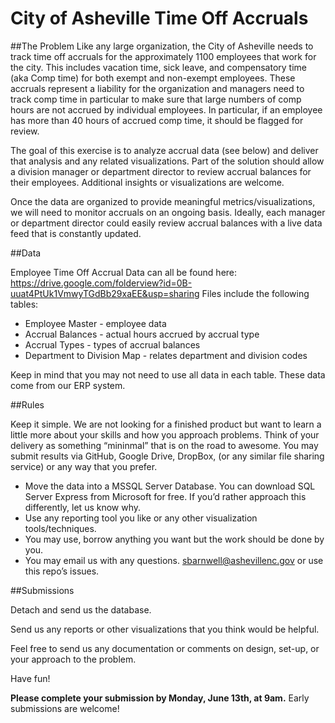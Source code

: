 City of Asheville Time Off Accruals
=====

##The Problem
Like any large organization, the City of Asheville  needs to track time off accruals for the approximately 1100 employees that work for the city. This includes vacation time, sick leave, and compensatory time (aka Comp time) for both exempt and non-exempt employees. These accruals represent a liability for the organization and managers need to track comp time in particular to make sure that large numbers of comp hours are not accrued by individual employees. In particular, if an employee has more than 40 hours of accrued comp time, it should be flagged for review.

The goal of this exercise is to analyze accrual data (see below) and deliver that analysis and any related visualizations. Part of the solution should allow a division manager or department director to review accrual balances for their employees. Additional insights or visualizations are welcome.

Once the data are organized to provide meaningful metrics/visualizations, we will need to monitor accruals on an ongoing basis. Ideally, each manager or department director could easily review accrual balances with a live data feed that is constantly updated.

##Data

Employee Time Off Accrual Data can all be found here: https://drive.google.com/folderview?id=0B-uuat4PtUk1VmwyTGdBb29xaEE&usp=sharing
Files include the following tables:
* Employee Master - employee data
* Accrual Balances - actual hours accrued by accrual type
* Accrual Types - types of accrual balances
* Department to Division Map - relates department and division codes

Keep in mind that you may not need to use all data in each table. These data come from our ERP system.

##Rules

Keep it simple. We are not looking for a finished product but want to learn a little more about your skills and how you approach problems. Think of your delivery as something “mininmal” that is on the road to awesome. You may submit results via GitHub, Google Drive, DropBox, (or any similar file sharing service) or any way that you prefer.

* Move the data into a MSSQL Server Database. You can download SQL Server Express from Microsoft for free. If you’d rather approach this differently, let us know why.
* Use any reporting tool you like or any other visualization tools/techniques.
* You may use, borrow anything you want but the work should be done by you.
* You may email us with any questions. sbarnwell@ashevillenc.gov or use this repo’s issues.

##Submissions

Detach and send us the database.

Send us any reports or other visualizations that you think would be helpful.

Feel free to send us any documentation or comments on design, set-up, or your approach to the problem.

Have fun!

**Please complete your submission by Monday, June 13th, at 9am.** Early submissions are welcome!
